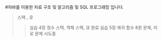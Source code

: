 #자바를 이용한 자료 구조 및 알고리즘 및 SQL 프로그래밍 입니다.
> 스택 , 큐
>> 실습 4장 정수 스택, 객체 스택, 큐 완료
>> 실습 5장 재귀 함수 8퀸 문제, 미로 문제 시도중
